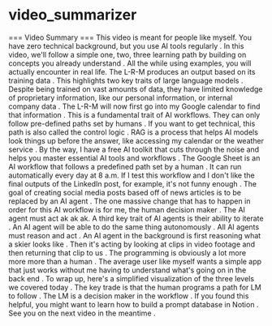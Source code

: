 # video_summarizer


=== Video Summary ===
 This video is meant for people like myself. You have zero technical background, but you use AI tools regularly . In this video, we'll follow a simple one, two, three learning path by building on concepts you already understand . All the while using examples, you will actually encounter in real life.  The L-R-M produces an output based on its training data . This highlights two key traits of large language models . Despite being trained on vast amounts of data, they have limited knowledge of proprietary information, like our personal information, or internal company data .  The L-R-M will now first go into my Google calendar to find that information . This is a fundamental trait of AI workflows. They can only follow pre-defined paths set by humans . If you want to get technical, this path is also called the control logic .  RAG is a process that helps AI models look things up before the answer, like accessing my calendar or the weather service . By the way, I have a free AI toolkit that cuts through the noise and helps you master essential AI tools and workflows .  The Google Sheet is an AI workflow that follows a predefined path set by a human . It can run automatically every day at 8 a.m. If I test this workflow and I don't like the final outputs of the LinkedIn post, for example, it's not funny enough .  The goal of creating social media posts based off of news articles is to be replaced by an AI agent . The one massive change that has to happen in order for this AI workflow is for me, the human decision maker . The AI agent must act ak ak ak.  A third key trait of AI agents is their ability to iterate . An AI agent will be able to do the same thing autonomously . All AI agents must reason and act . An AI agent in the background is first reasoning what a skier looks like . Then it's acting by looking at clips in video footage and then returning that clip to us . The programming is obviously a lot more more more than a human .  The average user like myself wants a simple app that just works without me having to understand what's going on in the back end . To wrap up, here's a simplified visualization of the three levels we covered today . The key trade is that the human programs a path for LM to follow .  The LM is a decision maker in the workflow . If you found this helpful, you might want to learn how to build a prompt database in Notion . See you on the next video in the meantime .
